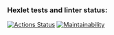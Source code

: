 ### Hexlet tests and linter status:
[![Actions Status](https://github.com/Bosun18/php-laravel-developer-project-57/actions/workflows/hexlet-check.yml/badge.svg)](https://github.com/Bosun18/php-laravel-developer-project-57/actions)
[![Maintainability](https://api.codeclimate.com/v1/badges/fb2278b0dfaa046def3f/maintainability)](https://codeclimate.com/github/Bosun18/php-laravel-developer-project-57/maintainability)

